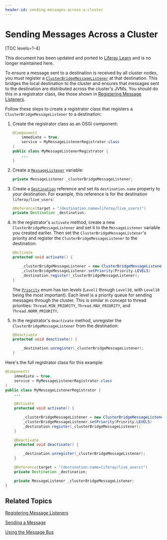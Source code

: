 ```yaml
---
header-id: sending-messages-across-a-cluster
---
```


# Sending Messages Across a Cluster

[TOC levels=1-4]

<aside class="alert alert-info">
  <span class="wysiwyg-color-blue120"> This document has been updated and ported to <a href="https://learn.liferay.com/dxp/latest/en/developing-applications/core-frameworks/message-bus/message-bus.html">Liferay Learn</a> and is no longer maintained here.</span>
</aside>

To ensure a message sent to a destination is received by all cluster nodes, you 
must register a 
[`ClusterBridgeMessageListener`](@platform-ref@/7.2-latest/javadocs/portal-kernel/com/liferay/portal/kernel/cluster/messaging/ClusterBridgeMessageListener.html) 
at that destination. This bridges the local destination to the cluster and 
ensures that messages sent to the destination are distributed across the 
cluster's JVMs. You should do this in a registrator class, like those shown in 
[Registering Message Listeners](/docs/7-2/frameworks/-/knowledge_base/f/registering-message-listeners). 

Follow these steps to create a registrator class that registers a 
`ClusterBridgeMessageListener` to a destination: 

1.  Create the registrator class as an OSGi component: 

    ```java
    @Component(
        immediate = true,
        service = MyMessageListenerRegistrator.class
    )
    public class MyMessageListenerRegistrator {
        ...
    }
    ```

2.  Create a 
    [`MessageListener`](@platform-ref@/7.2-latest/javadocs/portal-kernel/com/liferay/portal/kernel/messaging/MessageListener.html) 
    variable: 

    ```java
    private MessageListener _clusterBridgeMessageListener;
    ```

3.  Create a 
    [`Destination`](@platform-ref@/7.2-latest/javadocs/portal-kernel/com/liferay/portal/kernel/messaging/Destination.html) 
    reference and set its `destination.name` property to your destination. For 
    example, this reference is for the destination `liferay/live_users`: 

    ```java
    @Reference(target = "(destination.name=liferay/live_users)")
    private Destination _destination;
    ```

4.  In the registrator's `activate` method, create a new 
    `ClusterBridgeMessageListener` and set it to the `MessageListener` variable 
    you created earlier. Then set the `ClusterBridgeMessageListener`'s priority 
    and register the `ClusterBridgeMessageListener` to the destination: 

    ```java
    @Activate
    protected void activate() {

        _clusterBridgeMessageListener = new ClusterBridgeMessageListener();
        _clusterBridgeMessageListener.setPriority(Priority.LEVEL5)
        _destination.register(_clusterBridgeMessageListener);
    }
    ```

    The 
    [`Priority`](@platform-ref@/7.2-latest/javadocs/portal-kernel/com/liferay/portal/kernel/cluster/Priority.html)
    enum has ten levels (`Level1` through `Level10`, with `Level10` being the 
    most important). Each level is a priority queue for sending messages through 
    the cluster. This is similar in concept to thread priorities: 
    `Thread.MIN_PRIORITY`, `Thread.MAX_PRIORITY`, and `Thread.NORM_PRIORITY`. 

5.  In the registrator's `deactivate` method, unregister the 
    `ClusterBridgeMessageListener` from the destination: 

    ```java
    @Deactivate
    protected void deactivate() {

        _destination.unregister(_clusterBridgeMessageListener);
    }
    ```

Here's the full registrator class for this example: 

```java
@Component(
    immediate = true,
    service = MyMessageListenerRegistrator.class
)
public class MyMessageListenerRegistrator {
    ...

    @Activate
    protected void activate() {

        _clusterBridgeMessageListener = new ClusterBridgeMessageListener();
        _clusterBridgeMessageListener.setPriority(Priority.LEVEL5)
        _destination.register(_clusterBridgeMessageListener);
    }

    @Deactivate
    protected void deactivate() {

        _destination.unregister(_clusterBridgeMessageListener);
    }

    @Reference(target = "(destination.name=liferay/live_users)")
    private Destination _destination;

    private MessageListener _clusterBridgeMessageListener;
}
```

## Related Topics

[Registering Message Listeners](/docs/7-2/frameworks/-/knowledge_base/f/registering-message-listeners)

[Sending a Message](/docs/7-2/frameworks/-/knowledge_base/f/sending-a-message)

[Using the Message Bus](/docs/7-2/frameworks/-/knowledge_base/f/using-the-message-bus)
